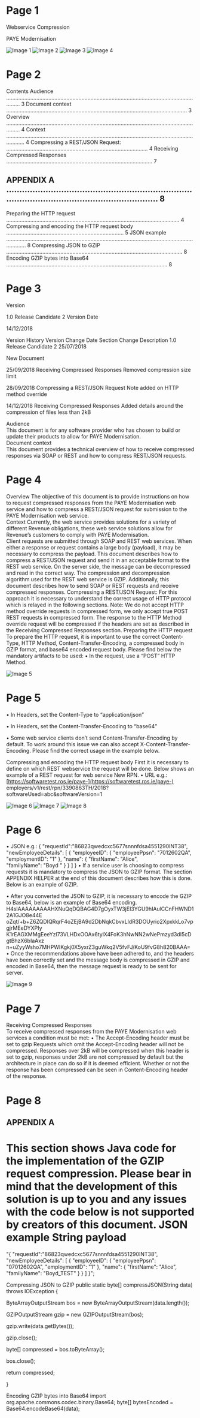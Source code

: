 # Page 1

 
 
 
 Webservice Compression 
 
PAYE Modernisation 


![Image 1](/migrationScripts/Compression_Guide_PIT/images/image_1.png)
![Image 2](/migrationScripts/Compression_Guide_PIT/images/image_2.png)
![Image 3](/migrationScripts/Compression_Guide_PIT/images/image_3.png)
![Image 4](/migrationScripts/Compression_Guide_PIT/images/image_4.png)

# Page 2

Contents 
Audience ..................................................................................................................................... 3 
Document context ........................................................................................................................ 3 
Overview ..................................................................................................................................... 4 
Context ........................................................................................................................................ 4 
Compressing a REST/JSON Request: .............................................................................................. 4 
Receiving Compressed Responses ................................................................................................. 7 
## APPENDIX A ................................................................................................................................. 8 
 
 
 
 
 
 
Preparing the HTTP request ................................................................................................................... 4 
Compressing and encoding the HTTP request body .............................................................................. 5 
JSON example ......................................................................................................................................... 8 
Compressing JSON to GZIP ..................................................................................................................... 8 
Encoding GZIP bytes into Base64 ........................................................................................................... 8 




# Page 3

 
Version  
 
1.0 Release Candidate 2 
Version Date  
 
14/12/2018 
 
Version History 
Version 
Change Date 
Section 
Change Description 
1.0 Release 
Candidate 2 
25/07/2018 
 
 
New Document 
 
25/09/2018 
Receiving Compressed 
Responses 
Removed compression size limit 
 
28/09/2018 
Compressing a 
REST/JSON Request 
Note added on HTTP method 
override  
 
14/12/2018 
Receiving Compressed 
Responses 
Added details around the 
compression of files less than 2kB 
 
Audience  
This document is for any software provider who has chosen to build or update their products to 
allow for PAYE Modernisation.  
Document context  
This document provides a technical overview of how to receive compressed responses via SOAP or 
REST and how to compress REST/JSON requests. 
 
 
 
 
 
 
 
 
 
 
 
 
 
 
 
 
 
 
 
 
 
 
 




# Page 4

Overview 
The objective of this document is to provide instructions on how to request compressed responses 
from the PAYE Modernisation web service and how to compress a REST/JSON request for submission 
to the PAYE Modernisation web service.  
Context 
Currently, the web service provides solutions for a variety of different Revenue obligations, these web 
service solutions allow for Revenue’s customers to comply with PAYE Modernisation.  
Client requests are submitted through SOAP and REST web services. When either a response or 
request contains a large body (payload), it may be necessary to compress the payload. 
This document describes how to compress a REST/JSON request and send it in an acceptable format 
to the REST web service. On the server side, the message can be decompressed and read in the correct 
way. The compression and decompression algorithm used for the REST web service is GZIP. 
Additionally, this document describes how to send SOAP or REST requests and receive compressed 
responses. 
Compressing a REST/JSON Request: 
For this approach it is necessary to understand the correct usage of HTTP protocol which is relayed in 
the following sections. 
Note: We do not accept HTTP method override requests in compressed form, we only accept true 
POST REST requests in compressed form. The response to the HTTP Method override request will be 
compressed if the headers are set as described in the Receiving Compressed Responses section. 
Preparing the HTTP request 
To prepare the HTTP request, it is important to use the correct Content-Type, HTTP Method, 
Content-Transfer-Encoding, a compressed body in GZIP format, and base64 encoded request 
body. Please find below the mandatory artifacts to be used: 
• 
In the request, use a “POST” HTTP Method. 
 


![Image 5](/migrationScripts/Compression_Guide_PIT/images/image_5.png)

# Page 5

• 
In Headers, set the Content-Type to “application/json” 
 
 
• 
In Headers, set the Content-Transfer-Encoding to “base64” 
 
 
• 
Some web service clients don’t send Content-Transfer-Encoding by default. To work 
around this issue we can also accept X-Content-Transfer-Encoding. Please find the correct 
usage in the example below. 
 
 
Compressing and encoding the HTTP request body 
First it is necessary to define on which REST webservice the request will be done. Below shows 
an example of a REST request for web service New RPN. 
• 
URL e.g.:  
[https://softwaretest.ros.ie/paye-](https://softwaretest.ros.ie/paye-)
employers/v1/rest/rpn/3390863TH/2018?softwareUsed=abc&softwareVersion=1 


![Image 6](/migrationScripts/Compression_Guide_PIT/images/image_6.png)
![Image 7](/migrationScripts/Compression_Guide_PIT/images/image_7.png)
![Image 8](/migrationScripts/Compression_Guide_PIT/images/image_8.png)

# Page 6

• 
JSON e.g.: 
{ 
   "requestId":"86823qwedcxc5677snnnfdsa4551290INT38", 
    "newEmployeeDetails": [ 
        { 
            "employeeID": { 
                "employeePpsn": "7012602QA", 
                "employmentID": "1" 
            }, 
            "name": { 
                "firstName": "Alice",  
                "familyName": "Boyd " 
            } 
        } 
    ] 
} 
• 
If a service user is choosing to compress requests it is mandatory to compress the JSON 
to GZIP format. The section APPENDIX HELPER at the end of this document describes how 
this is done. Below is an example of GZIP. 
 
• 
After you converted the JSON to GZIP, it is necessary to encode the GZIP to Base64, below 
is an example of Base64 encoding. 
H4sIAAAAAAAAAHXNuQqDQBAG4D7gOyxTW3jEI3YGU9hIAulCCnFHWND12A1GJO8e44E
oZqt/+b+Z6ZQDIQRqrF4oZEjBA9d2DbNqkCbvxLIdR3DOUyrio2XpxkkLo7vpgjrMEeDYXPIy
K1rEAGXMMgEeeYzl73VLHDxOOAx6tylX4FoK3hNwNN2wNePmzyd3dI5cDgtBhzX6bIaAxz
n+uZyyWsho7MHPWIKgkj0X5yxrZ3guWkq2V5fvFJ/KoU9fvG8h820BAAA= 
• 
Once the recommendations above have been adhered to, and the headers have been 
correctly set and the message body is compressed in GZIP and encoded in Base64, then 
the message request is ready to be sent for server. 
 
 


![Image 9](/migrationScripts/Compression_Guide_PIT/images/image_9.png)

# Page 7

Receiving Compressed Responses  
To receive compressed responses from the PAYE Modernisation web services a condition must be 
met: 
• 
The Accept-Encoding header must be set to gzip 
Requests which omit the Accept-Encoding header will not be compressed. 
Responses over 2kB will be compressed when this header is set to gzip, responses under 2kB are not 
compressed by default but the architecture in place can do so if it is deemed efficient. Whether or 
not the response has been compressed can be seen in Content-Encoding header of the response. 
 
 




# Page 8

## APPENDIX A 
This section shows Java code for the implementation of the GZIP request compression. Please bear in 
mind that the development of this solution is up to you and any issues with the code below is not 
supported by creators of this document. 
JSON example 
String 
payload 
= 
"{ 
\"requestId\":\"86823qwedcxc5677snnnfdsa4551290INT38\", 
\"newEmployeeDetails\": [ { \"employeeID\": { \"employeePpsn\": \"07012602QA\", 
\"employmentID\": \"1\" }, \"name\": { \"firstName\": \"Alice\", \"familyName\": 
\"Boyd_TEST\" } } ] }"; 
 
Compressing JSON to GZIP 
public static byte[] compressJSON(String data) throws IOException { 
 
 
ByteArrayOutputStream bos = new 
ByteArrayOutputStream(data.length()); 
 
 
GZIPOutputStream gzip = new GZIPOutputStream(bos); 
 
 
gzip.write(data.getBytes()); 
 
 
gzip.close(); 
 
 
byte[] compressed = bos.toByteArray(); 
 
 
bos.close(); 
 
 
return compressed; 
 
} 
 
Encoding GZIP bytes into Base64 
import org.apache.commons.codec.binary.Base64; 
byte[] bytesEncoded = Base64.encodeBase64(data); 




